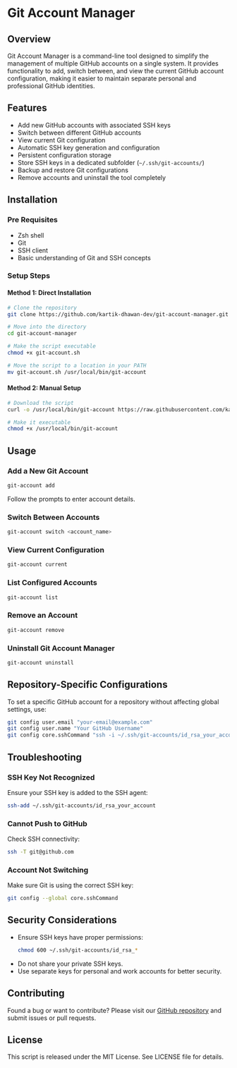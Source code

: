 # Git Account Manager

## Overview
Git Account Manager is a command-line tool designed to simplify the management of multiple GitHub accounts on a single system. It provides functionality to add, switch between, and view the current GitHub account configuration, making it easier to maintain separate personal and professional GitHub identities.

## Features
- Add new GitHub accounts with associated SSH keys
- Switch between different GitHub accounts
- View current Git configuration
- Automatic SSH key generation and configuration
- Persistent configuration storage
- Store SSH keys in a dedicated subfolder (`~/.ssh/git-accounts/`)
- Backup and restore Git configurations
- Remove accounts and uninstall the tool completely

## Installation

### Pre Requisites
- Zsh shell
- Git
- SSH client
- Basic understanding of Git and SSH concepts

### Setup Steps

#### Method 1: Direct Installation
```bash
# Clone the repository
git clone https://github.com/kartik-dhawan-dev/git-account-manager.git

# Move into the directory
cd git-account-manager

# Make the script executable
chmod +x git-account.sh

# Move the script to a location in your PATH
mv git-account.sh /usr/local/bin/git-account
```

#### Method 2: Manual Setup
```bash
# Download the script
curl -o /usr/local/bin/git-account https://raw.githubusercontent.com/kartik-dhawan-dev/git-account-manager/main/git-account.sh

# Make it executable
chmod +x /usr/local/bin/git-account
```

## Usage

### Add a New Git Account
```bash
git-account add
```
Follow the prompts to enter account details.

### Switch Between Accounts
```bash
git-account switch <account_name>
```

### View Current Configuration
```bash
git-account current
```

### List Configured Accounts
```bash
git-account list
```

### Remove an Account
```bash
git-account remove
```

### Uninstall Git Account Manager
```bash
git-account uninstall
```

## Repository-Specific Configurations
To set a specific GitHub account for a repository without affecting global settings, use:
```bash
git config user.email "your-email@example.com"
git config user.name "Your GitHub Username"
git config core.sshCommand "ssh -i ~/.ssh/git-accounts/id_rsa_your_account"
```

## Troubleshooting

### SSH Key Not Recognized
Ensure your SSH key is added to the SSH agent:
```bash
ssh-add ~/.ssh/git-accounts/id_rsa_your_account
```

### Cannot Push to GitHub
Check SSH connectivity:
```bash
ssh -T git@github.com
```

### Account Not Switching
Make sure Git is using the correct SSH key:
```bash
git config --global core.sshCommand
```

## Security Considerations
- Ensure SSH keys have proper permissions:
  ```bash
  chmod 600 ~/.ssh/git-accounts/id_rsa_*
  ```
- Do not share your private SSH keys.
- Use separate keys for personal and work accounts for better security.

## Contributing

Found a bug or want to contribute? Please visit our [GitHub repository](https://github.com/kartik-dhawan-dev/git-account-manager) and submit issues or pull requests.

## License

This script is released under the MIT License. See LICENSE file for details.